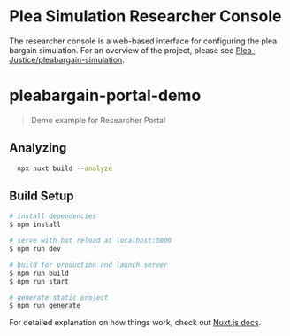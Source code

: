 # Plea Simulation Researcher Console

The researcher console is a web-based interface for configuring the plea bargain simulation. For an overview of the project, please see [Plea-Justice/pleabargain-simulation](https://github.com/Plea-Justice/pleabargain-simulation).

# pleabargain-portal-demo

> Demo example for Researcher Portal

## Analyzing

```bash
  npx nuxt build --analyze
```

## Build Setup

```bash
# install dependencies
$ npm install

# serve with hot reload at localhost:3000
$ npm run dev

# build for production and launch server
$ npm run build
$ npm run start

# generate static project
$ npm run generate
```

For detailed explanation on how things work, check out [Nuxt.js docs](https://nuxtjs.org).
